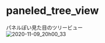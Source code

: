 # paneled_tree_view
パネルぽい見た目のツリービュー  
![2020-11-09_20h00_33](https://user-images.githubusercontent.com/3848803/98534000-26d10180-22c7-11eb-8a0f-8f8b55f3b49a.png)
